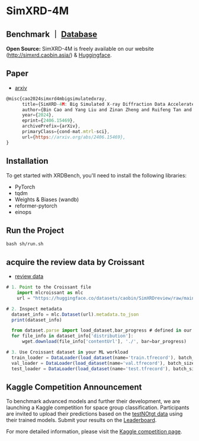 
# SimXRD-4M
## Benchmark ｜ [Database](https://github.com/Bin-Cao/SimXRD)
**Open Source:**  SimXRD-4M is freely available on our website (http://simxrd.caobin.asia/) & [Huggingface](https://huggingface.co/AI4Spectro).

## Paper 
+ [arxiv](https://arxiv.org/pdf/2406.15469v1)
  
``` javascript
@misc{cao2024simxrd4mbigsimulatedxray,
      title={SimXRD-4M: Big Simulated X-ray Diffraction Data Accelerate the Crystalline Symmetry Classification}, 
      author={Bin Cao and Yang Liu and Zinan Zheng and Ruifeng Tan and Jia Li and Tong-yi Zhang},
      year={2024},
      eprint={2406.15469},
      archivePrefix={arXiv},
      primaryClass={cond-mat.mtrl-sci},
      url={https://arxiv.org/abs/2406.15469}, 
}

``` 
## Installation

To get started with XRDBench, you'll need to install the following libraries:

- PyTorch
- tqdm
- Weights & Biases (wandb)
- reformer-pytorch
- einops

## Run the Project
```
bash sh/run.sh
```

## acquire the review data by Croissant

+ [review data](https://huggingface.co/datasets/caobin/SimXRDreview)


``` javascript
# 1. Point to the Croissant file
    import mlcroissant as mlc
    url = "https://huggingface.co/datasets/caobin/SimXRDreview/raw/main/simxrd_croissant.json"

# 2. Inspect metadata
  dataset_info = mlc.Dataset(url).metadata.to_json
  print(dataset_info)

  from dataset.parse import load_dataset,bar_progress # defined in our github : https://github.com/compasszzn/XRDBench/blob/main/dataset/parse.py
  for file_info in dataset_info['distribution']:
      wget.download(file_info['contentUrl'], './', bar=bar_progress)

# 3. Use Croissant dataset in your ML workload
  train_loader = DataLoader(load_dataset(name='train.tfrecord'), batch_size=args.batch_size, shuffle=True, num_workers=args.num_workers)
  val_loader = DataLoader(load_dataset(name='val.tfrecord'), batch_size=args.batch_size, shuffle=True, num_workers=args.num_workers,drop_last=False)
  test_loader = DataLoader(load_dataset(name='test.tfrecord'), batch_size=args.batch_size, shuffle=False, num_workers=args.num_workers,drop_last=False)
```

## Kaggle Competition Announcement

To benchmark advanced models and further their development, we are launching a Kaggle competition for space group classification. Participants are invited to upload their predictions based on the [testNOtgt data](https://github.com/Bin-Cao/SimXRD/tree/main/testNOtgt_db) using their trained models. Submit your results on the [Leaderboard](https://www.kaggle.com/competitions/simxrd/leaderboard). 

For more detailed information, please visit the [Kaggle competition page](https://www.kaggle.com/competitions/simxrd).
